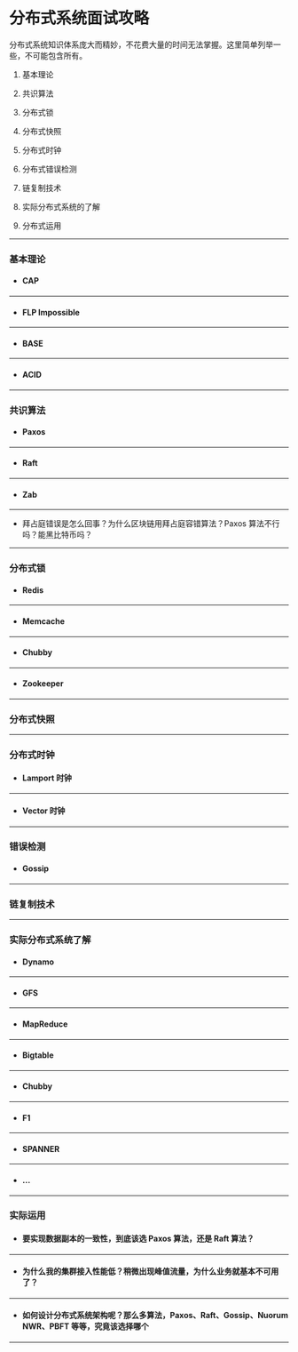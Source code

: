 分布式系统面试攻略
====

分布式系统知识体系庞大而精妙，不花费大量的时间无法掌握。这里简单列举一些，不可能包含所有。

1. 基本理论

2. 共识算法

3. 分布式锁

4. 分布式快照

5. 分布式时钟

6. 分布式错误检测

7. 链复制技术

8. 实际分布式系统的了解

9. 分布式运用

---

### 基本理论

* #### CAP


---
* #### FLP Impossible


---
* #### BASE


---
* #### ACID


---

### 共识算法

* #### Paxos


---


* #### Raft


---


* #### Zab


----

* 拜占庭错误是怎么回事？为什么区块链用拜占庭容错算法？Paxos 算法不行吗？能黑比特币吗？


---



### 分布式锁


* #### Redis


---
* #### Memcache


---
* #### Chubby


---
* #### Zookeeper


---

### 分布式快照


---


### 分布式时钟


* #### Lamport 时钟


---

* #### Vector 时钟


---


### 错误检测


* #### Gossip


---

### 链复制技术



---


### 实际分布式系统了解


* #### Dynamo


---
* #### GFS


---

* #### MapReduce


---

* #### Bigtable


---

* #### Chubby


---

* #### F1


---

* #### SPANNER


---

* #### ...


---

### 实际运用

* #### 要实现数据副本的一致性，到底该选 Paxos 算法，还是 Raft 算法？


---

* #### 为什么我的集群接入性能低？稍微出现峰值流量，为什么业务就基本不可用了？


---

* #### 如何设计分布式系统架构呢？那么多算法，Paxos、Raft、Gossip、Nuorum NWR、PBFT 等等，究竟该选择哪个


---
